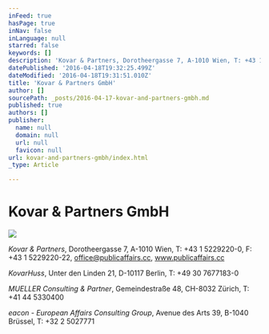 ```yaml
---
inFeed: true
hasPage: true
inNav: false
inLanguage: null
starred: false
keywords: []
description: 'Kovar & Partners, Dorotheergasse 7, A-1010 Wien, T: +43 1 5229220-0, F: +43 1 5229220-22, office@publicaffairs.cc, www.publicaffairs.cc'
datePublished: '2016-04-18T19:32:25.499Z'
dateModified: '2016-04-18T19:31:51.010Z'
title: 'Kovar & Partners GmbH'
author: []
sourcePath: _posts/2016-04-17-kovar-and-partners-gmbh.md
published: true
authors: []
publisher:
  name: null
  domain: null
  url: null
  favicon: null
url: kovar-and-partners-gmbh/index.html
_type: Article

---
```

# Kovar & Partners GmbH
![](https://the-grid-user-content.s3-us-west-2.amazonaws.com/2987f55b-57b5-4ad4-b051-65c3cd48bc57.jpg)

_Kovar & Partners_, Dorotheergasse 7, A-1010 Wien, T: +43 1 5229220-0, F: +43 1 5229220-22, office@publicaffairs.cc, www.publicaffairs.cc

_KovarHuss_, Unter den Linden 21, D-10117 Berlin, T: +49 30 7677183-0

_MUELLER Consulting & Partner_, Gemeindestraße 48, CH-8032 Zürich, T: +41 44 5330400

_eacon - European Affairs Consulting Group_, Avenue des Arts 39, B-1040 Brüssel, T: +32 2 5027771